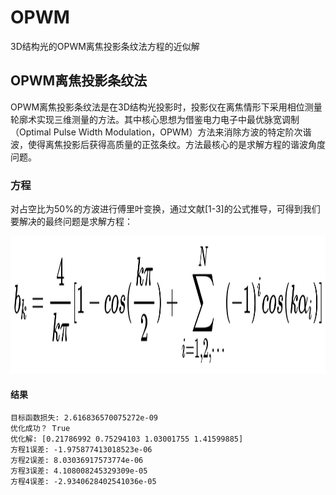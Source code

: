 # OPWM
3D结构光的OPWM离焦投影条纹法方程的近似解

## OPWM离焦投影条纹法
OPWM离焦投影条纹法是在3D结构光投影时，投影仪在离焦情形下采用相位测量轮廓术实现三维测量的方法。其中核心思想为借鉴电力电子中最优脉宽调制（Optimal Pulse Width Modulation，OPWM）方法来消除方波的特定阶次谐波，使得离焦投影后获得高质量的正弦条纹。方法最核心的是求解方程的谐波角度问题。

### 方程
对占空比为50%的方波进行傅里叶变换，通过文献[1-3]的公式推导，可得到我们要解决的最终问题是求解方程：
<p align="center">
  <img width="1303" height="220" src=./fig/eq1.jpg>
</p>


#### 结果
```
目标函数损失: 2.616836570075272e-09
优化成功？ True
优化解: [0.21786992 0.75294103 1.03001755 1.41599885]
方程1误差: -1.975877413018523e-06
方程2误差: 8.03036917573774e-06
方程3误差: 4.108008245329309e-05
方程4误差: -2.9340628402541036e-05
```
